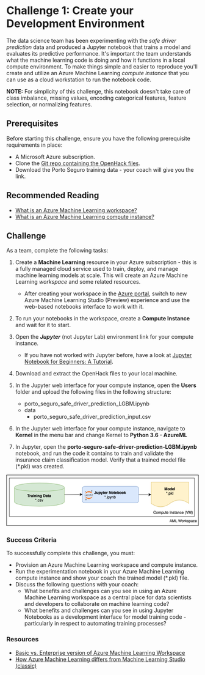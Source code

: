 # Challenge 1: Create your Development Environment

The data science team has been experimenting with the *safe driver prediction* data and produced a Jupyter notebook that trains a model and evaluates its predictive performance. It's important the team understands what the machine learning code is doing and how it functions in a local compute environment.  To make things simple and easier to reproduce you'll create and utilize an Azure Machine Learning *compute instance* that you can use as a cloud workstation to run the notebook code.

**NOTE:** For simplicity of this challenge, this notebook doesn't take care of class imbalance, missing values, encoding categorical features, feature selection, or normalizing features.

## Prerequisites

Before starting this challenge, ensure you have the following prerequisite requirements in place:

* A Microsoft Azure subscription.
* Clone the [Git repo containing the OpenHack files](https://dev.azure.com/csedevops/_git/DSDevOpsOH).
* Download the Porto Seguro training data - your coach will give you the link.

## Recommended Reading

* [What is an Azure Machine Learning workspace?](https://docs.microsoft.com/azure/machine-learning/concept-workspace)
* [What is an Azure Machine Learning compute instance?](https://docs.microsoft.com/azure/machine-learning/concept-compute-instance)

## Challenge

As a team, complete the following tasks:

1. Create a **Machine Learning** resource in your Azure subscription - this is a fully managed cloud service used to train, deploy, and manage machine learning models at scale. This will create an Azure Machine Learning *workspace* and some related resources.
    * After creating your workspace in the [Azure portal](https://portal.azure.com), switch to new Azure Machine Learning Studio (Preview) experience and use the web-based notebooks interface to work with it.
2. To run your notebooks in the workspace, create a **Compute Instance** and wait for it to start.
3. Open the ***Jupyter*** (not Jupyter Lab) environment link for your compute instance.
    * If you have not worked with Jupyter before, have a look at [Jupyter Notebook for Beginners: A Tutorial](https://www.dataquest.io/blog/jupyter-notebook-tutorial/).
4. Download and extract the OpenHack files to your local machine.
5. In the Jupyter web interface for your compute instance, open the **Users** folder and upload the following files in the following structure:

    * porto_seguro_safe_driver_prediction_LGBM.ipynb
    * data
        * porto_seguro_safe_driver_prediction_input.csv

6. In the Jupyter web interface for your compute instance, navigate to **Kernel** in the menu bar and change Kernel to **Python 3.6 - AzureML**
7. In Jupyter, open the **porto-seguro-safe-driver-prediction-LGBM.ipynb** notebook, and run the code it contains to train and validate the insurance claim classification model. Verify that a trained model file (*.pkl) was created.

![Challenge 1 diagram](images/Diagrams-Chall-1.png)

### Success Criteria

To successfully complete this challenge, you must:

* Provision an Azure Machine Learning workspace and compute instance.
* Run the experimentation notebook in your Azure Machine Learning compute instance and show your coach the trained model (*.pkl) file.
* Discuss the following questions with your coach:
    * What benefits and challenges can you see in using an Azure Machine Learning workspace as a central place for data scientists and developers to collaborate on machine learning code?
    * What benefits and challenges can you see in using Jupyter Notebooks as a development interface for model training code - particularly in respect to automating training processes?

### Resources

* [Basic vs. Enterprise version of Azure Machine Learning Workspace](https://docs.microsoft.com/en-us/azure/machine-learning/overview-what-is-azure-ml#sku)
* [How Azure Machine Learning differs from Machine Learning Studio (classic)](https://docs.microsoft.com/en-us/azure/machine-learning/compare-azure-ml-to-studio-classic)
